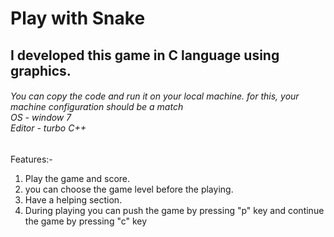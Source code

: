 <h1>Play with Snake </h1>

<h2>I developed this game in C language using graphics.</h2>

<div>
 <h6> You can copy the code and run it on your local machine.
  for this, your machine configuration should be a match<br> 
  OS - window 7<br>
  Editor - turbo C++ 
 <h6>
</div>


Features:-
1. Play the game and score.
2. you can choose the game level before the playing.
3. Have a helping section.
4. During playing you can push the game by pressing "p" key and continue the game by pressing "c" key 


